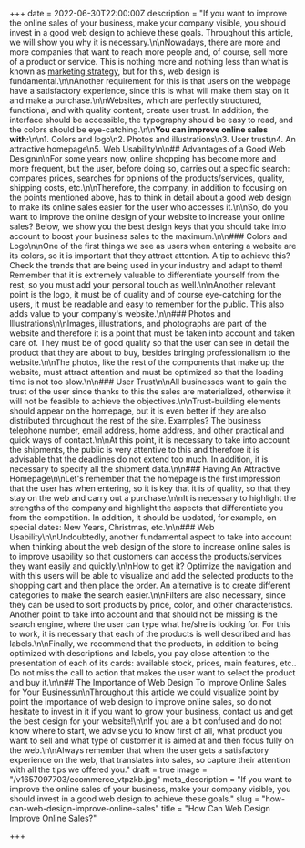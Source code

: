 +++
date = 2022-06-30T22:00:00Z
description = "If you want to improve the online sales of your business, make your company visible, you should invest in a good web design to achieve these goals. Throughout this article, we will show you why it is necessary.\n\nNowadays, there are more and more companies that want to reach more people and, of course, sell more of a product or service. This is nothing more and nothing less than what is known as [marketing strategy](https://aplazame.com/blog/estrategias-marketing/), but for this, web design is fundamental.\n\nAnother requirement for this is that users on the webpage have a satisfactory experience, since this is what will make them stay on it and make a purchase.\n\nWebsites, which are perfectly structured, functional, and with quality content, create user trust. In addition, the interface should be accessible, the typography should be easy to read, and the colors should be eye-catching.\n\n**You can improve online sales with:**\n\n1. Colors and logo\n2. Photos and illustrations\n3. User trust\n4. An attractive homepage\n5. Web Usability\n\n## Advantages of a Good Web Design\n\nFor some years now, online shopping has become more and more frequent, but the user, before doing so, carries out a specific search: compares prices, searches for opinions of the products/services, quality, shipping costs, etc.\n\nTherefore, the company, in addition to focusing on the points mentioned above, has to think in detail about a good web design to make its online sales easier for the user who accesses it.\n\nSo, do you want to improve the online design of your website to increase your online sales? Below, we show you the best design keys that you should take into account to boost your business sales to the maximum.\n\n### Colors and Logo\n\nOne of the first things we see as users when entering a website are its colors, so it is important that they attract attention. A tip to achieve this? Check the trends that are being used in your industry and adapt to them! Remember that it is extremely valuable to differentiate yourself from the rest, so you must add your personal touch as well.\n\nAnother relevant point is the logo, it must be of quality and of course eye-catching for the users, it must be readable and easy to remember for the public. This also adds value to your company's website.\n\n### Photos and Illustrations\n\nImages, illustrations, and photographs are part of the website and therefore it is a point that must be taken into account and taken care of. They must be of good quality so that the user can see in detail the product that they are about to buy, besides bringing professionalism to the website.\n\nThe photos, like the rest of the components that make up the website, must attract attention and must be optimized so that the loading time is not too slow.\n\n### User Trust\n\nAll businesses want to gain the trust of the user since thanks to this the sales are materialized, otherwise it will not be feasible to achieve the objectives.\n\nTrust-building elements should appear on the homepage, but it is even better if they are also distributed throughout the rest of the site. Examples? The business telephone number, email address, home address, and other practical and quick ways of contact.\n\nAt this point, it is necessary to take into account the shipments, the public is very attentive to this and therefore it is advisable that the deadlines do not extend too much. In addition, it is necessary to specify all the shipment data.\n\n### Having An Attractive Homepage\n\nLet's remember that the homepage is the first impression that the user has when entering, so it is key that it is of quality, so that they stay on the web and carry out a purchase.\n\nIt is necessary to highlight the strengths of the company and highlight the aspects that differentiate you from the competition. In addition, it should be updated, for example, on special dates: New Years, Christmas, etc.\n\n### Web Usability\n\nUndoubtedly, another fundamental aspect to take into account when thinking about the web design of the store to increase online sales is to improve usability so that customers can access the products/services they want easily and quickly.\n\nHow to get it? Optimize the navigation and with this users will be able to visualize and add the selected products to the shopping cart and then place the order. An alternative is to create different categories to make the search easier.\n\nFilters are also necessary, since they can be used to sort products by price, color, and other characteristics. Another point to take into account and that should not be missing is the search engine, where the user can type what he/she is looking for. For this to work, it is necessary that each of the products is well described and has labels.\n\nFinally, we recommend that the products, in addition to being optimized with descriptions and labels, you pay close attention to the presentation of each of its cards: available stock, prices, main features, etc.. Do not miss the call to action that makes the user want to select the product and buy it.\n\n## The Importance of Web Design To Improve Online Sales for Your Business\n\nThroughout this article we could visualize point by point the importance of web design to improve online sales, so do not hesitate to invest in it if you want to grow your business, contact us and get the best design for your website!\n\nIf you are a bit confused and do not know where to start, we advise you to know first of all, what product you want to sell and what type of customer it is aimed at and then focus fully on the web.\n\nAlways remember that when the user gets a satisfactory experience on the web, that translates into sales, so capture their attention with all the tips we offered you."
draft = true
image = "/v1657097703/ecommerce_vtpzkb.jpg"
meta_description = "If you want to improve the online sales of your business, make your company visible, you should invest in a good web design to achieve these goals."
slug = "how-can-web-design-improve-online-sales"
title = "How Can Web Design Improve Online Sales?"

+++
